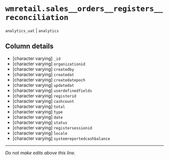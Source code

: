 # `wmretail.sales__orders__registers__reconciliation`
`analytics_uat` | `analytics`

## Column details
* [character varying] `_id`
* [character varying] `organizationid`
* [character varying] `createdby`
* [character varying] `createdat`
* [character varying] `createdatepoch`
* [character varying] `updatedat`
* [character varying] `userdefinedfields`
* [character varying] `registerid`
* [character varying] `cashcount`
* [character varying] `total`
* [character varying] `type`
* [character varying] `date`
* [character varying] `status`
* [character varying] `registersessionid`
* [character varying] `locale`
* [character varying] `systemreportedcashbalance`

-------------------------------------------------------------------------------
*Do not make edits above this line.*
